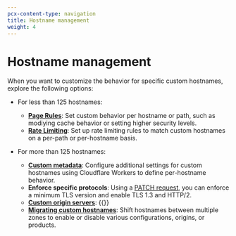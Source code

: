 ```yaml
---
pcx-content-type: navigation
title: Hostname management
weight: 4
---
```


# Hostname management

When you want to customize the behavior for specific custom hostnames, explore the following options:

*   For less than 125 hostnames:

    *   [**Page Rules**](https://support.cloudflare.com/hc/articles/218411427): Set custom behavior per hostname or path, such as modiying cache behavior or setting higher security levels.
    *   [**Rate Limiting**](https://support.cloudflare.com/hc/articles/115001635128): Set up rate limiting rules to match custom hostnames on a per-path or per-hostname basis.

*   For more than 125 hostnames:

    *   [**Custom metadata**](/ssl/ssl-for-saas/ssl/hostname-specific-behavior/custom-metadata/): Configure additional settings for custom hostnames using Cloudflare Workers to define per-hostname behavior.
    *   **Enforce specific protocols**: Using a [PATCH request](https://api.cloudflare.com/#custom-hostname-for-a-zone-edit-custom-hostname), you can enforce a minimum TLS version and enable TLS 1.3 and HTTP/2.
    *   [**Custom origin servers**](/ssl/ssl-for-saas/ssl/hostname-specific-behavior/custom-origin/): {{<render file="_custom-origin-server-definition.md">}}
    *   [**Migrating custom hostnames**](/ssl/ssl-for-saas/ssl/hostname-specific-behavior/migrating-custom-hostnames/): Shift hostnames between multiple zones to enable or disable various configurations, origins, or products.
